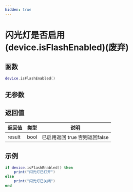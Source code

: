 ```yaml
---
hidden: true
---
```


# 闪光灯是否启用(device.isFlashEnabled)(废弃)

## 函数

```lua
device.isFlashEnabled()
```

## 无参数

## 返回值

| 返回值    | 类型   | 说明                   |
| ------ | ---- | -------------------- |
| result | bool | 已启用返回 true 否则返回false |

## 示例

```lua
if device.isFlashEnabled() then
    print("闪光灯已打开")
else
    print("闪光灯已关闭")
end
```
